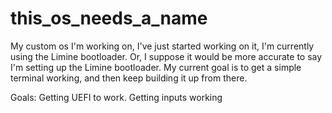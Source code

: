 # this_os_needs_a_name
My custom os I'm working on, I've just started working on it, I'm currently using the Limine bootloader. Or, I suppose it would be more accurate to say I'm setting up the Limine bootloader.
My current goal is to get a simple terminal working, and then keep building it up from there.

Goals:
  Getting UEFI to work.
  Getting inputs working
  
